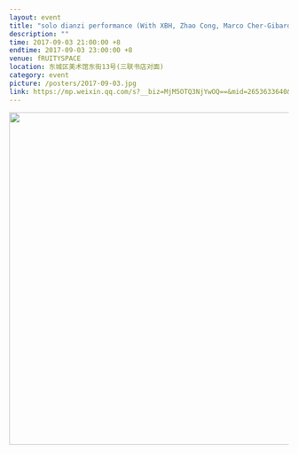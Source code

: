 ```yaml
---
layout: event
title: "solo dianzi performance (With XBH, Zhao Cong, Marco Cher-Gibard)"
description: ""
time: 2017-09-03 21:00:00 +8
endtime: 2017-09-03 23:00:00 +8
venue: fRUITYSPACE
location: 东城区美术馆东街13号(三联书店对面)
category: event
picture: /posters/2017-09-03.jpg
link: https://mp.weixin.qq.com/s?__biz=MjM5OTQ3NjYwOQ==&mid=2653633640&idx=5&sn=9dafcf74d7123acb78ce1eb34d09008f&chksm=bce570868b92f9909ba7a29f3898e8e126f2eef426b1aaa34f78d7993d92446aa53e0815bfd4&mpshare=1&scene=1&srcid=08261mfh49P3Lbwia32hkFtj&key=a738ee9e517e00bedb26e4c0e7b50200ae8c34edae3ebb26037cf310073e9ac168caef037094b1f27e4f76ecd49a8e09a8cc19167e6b641e7eaa6f3108f4b89551b8349b4f94b47c6f55fdbd503e2128&ascene=0&uin=MTEwOTQ1NQ%3D%3D&devicetype=iMac+MacBookPro12%2C1+OSX+OSX+10.11.6+build(15G1611)&version=11000003&pass_ticket=ugGUpeNRkHAoo%2F0DJ%2FIsT4J5VXNvASJBMM7Tia1dRQg%3D
---
```


<img src="{{page.picture}}" width="600"/>
